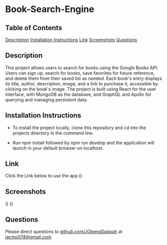 # Book-Search-Engine

## Table of Contents

  [Description](#description)
  [Installation Instructions](#installation-instructions)
  [Link](#link)
  [Screenshots](#screenshots)
  [Questions](#questions)

## Description

This project allows users to search for books using the Google Books API. Users can sign up, search for books, save favorites for future reference, and delete them from their saved list as needed. Each book's entry displays its title, author, description, image, and a link to purchase it, accessible by clicking on the book's image. The project is built using React for the user interface, with MongoDB as the database, and GraphQL and Apollo for querying and managing persistent data.

## Installation Instructions

* To install the project locally, clone this repository and cd into the projects directory in the command line.

* Run npm install followed by npm run develop and the application will launch in your default browser on localhost.

## Link

Click the Link below to use the app
()

## Screenshots

()
()

## Questions

  Please direct questions to [github.com/JObengDappah](github.com/jObengDappah) at [jacmo074@gmail.com](jacmo074@gmail.com).
